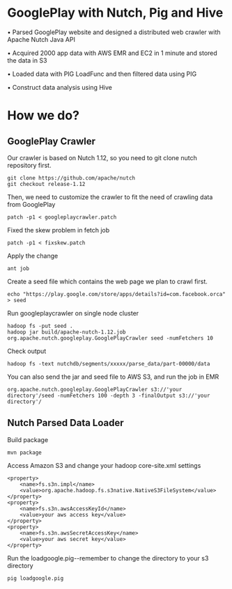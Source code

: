 # GooglePlay with Nutch, Pig and Hive
•	Parsed GooglePlay website and designed a distributed web crawler with Apache Nutch Java API

•	Acquired 2000 app data with AWS EMR and EC2 in 1 minute and stored the data in S3

•	Loaded data with PIG LoadFunc and then filtered data using PIG

•	Construct data analysis using Hive
# How we do?
## GooglePlay Crawler
Our crawler is based on Nutch 1.12, so you need to git clone nutch repository first.
```
git clone https://github.com/apache/nutch
git checkout release-1.12
```
Then, we need to customize the crawler to fit the need of crawling data from GooglePlay
```
patch -p1 < googleplaycrawler.patch
```
Fixed the skew problem in fetch job
```
patch -p1 < fixskew.patch
```
Apply the change
```
ant job
```
Create a seed file which contains the web page we plan to crawl first.
```
echo "https://play.google.com/store/apps/details?id=com.facebook.orca" > seed
```
Run googleplaycrawler on single node cluster
```
hadoop fs -put seed .
hadoop jar build/apache-nutch-1.12.job org.apache.nutch.googleplay.GooglePlayCrawler seed -numFetchers 10
```
Check output
```
hadoop fs -text nutchdb/segments/xxxxx/parse_data/part-00000/data
```
You can also send the jar and seed file to AWS S3, and run the job in EMR
```
org.apache.nutch.googleplay.GooglePlayCrawler s3://'your directory'/seed -numFetchers 100 -depth 3 -finalOutput s3://'your directory'/
```
## Nutch Parsed Data Loader
Build package
```
mvn package
```
Access Amazon S3 and change your hadoop core-site.xml settings
```
<property>
    <name>fs.s3n.impl</name> 
    <value>org.apache.hadoop.fs.s3native.NativeS3FileSystem</value>
</property>
<property>
    <name>fs.s3n.awsAccessKeyId</name>
    <value>your aws access key</value>
</property>
<property>
    <name>fs.s3n.awsSecretAccessKey</name>
    <value>your aws secret key</value>
</property>
```
Run the loadgoogle.pig--remember to change the directory to your s3 directory
```
pig loadgoogle.pig
```
